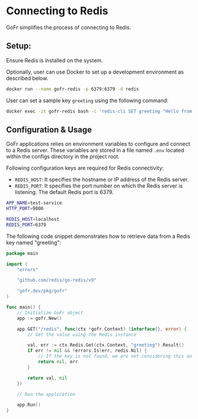 # Connecting to Redis

GoFr simplifies the process of connecting to Redis.

## Setup:

Ensure Redis is installed on the system.

Optionally, user can use Docker to set up a development environment as described below.

```bash
docker run --name gofr-redis -p 6379:6379 -d redis
```

User can set a sample key `greeting` using the following command:

```bash
docker exec -it gofr-redis bash -c 'redis-cli SET greeting "Hello from Redis."'
```

## Configuration & Usage

GoFr applications relies on environment variables to configure and connect to a Redis server. 
These variables are stored in a file named `.env` located within the configs directory in the project root.

Following configuration keys are required for Redis connectivity:

* `REDIS_HOST`: It specifies the hostname or IP address of the Redis server.
* `REDIS_PORT`: It specifies the port number on which the Redis server is listening. The default Redis port is 6379.

```bash
APP_NAME=test-service
HTTP_PORT=9000

REDIS_HOST=localhost
REDIS_PORT=6379
```

The following code snippet demonstrates how to retrieve data from a Redis key named "greeting":

```go
package main

import (
	"errors"

	"github.com/redis/go-redis/v9"

	"gofr.dev/pkg/gofr"
)

func main() {
	// Initialize GoFr object
	app := gofr.New()

	app.GET("/redis", func(ctx *gofr.Context) (interface{}, error) {
		// Get the value using the Redis instance

		val, err := ctx.Redis.Get(ctx.Context, "greeting").Result()
		if err != nil && !errors.Is(err, redis.Nil) {
			// If the key is not found, we are not considering this an error and returning ""
			return nil, err
		}

		return val, nil
	})

	// Run the application

	app.Run()
}
```

